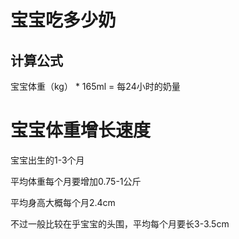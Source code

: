 # 宝宝吃多少奶

## 计算公式
宝宝体重（kg） * 165ml = 每24小时的奶量


# 宝宝体重增长速度
宝宝出生的1-3个月 

平均体重每个月要增加0.75-1公斤

平均身高大概每个月2.4cm

不过一般比较在乎宝宝的头围，平均每个月要长3-3.5cm